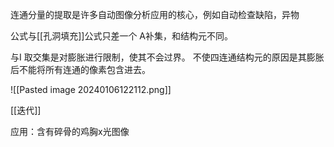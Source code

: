 连通分量的提取是许多自动图像分析应用的核心，例如自动检查缺陷，异物

公式与[[孔洞填充]]公式只差一个 A补集，和结构元不同。

与I 取交集是对膨胀进行限制，使其不会过界。 
不使四连通结构元的原因是其膨胀后不能将所有连通的像素包含进去。

![[Pasted image 20240106122112.png]]

[[迭代]]

应用：含有碎骨的鸡胸x光图像